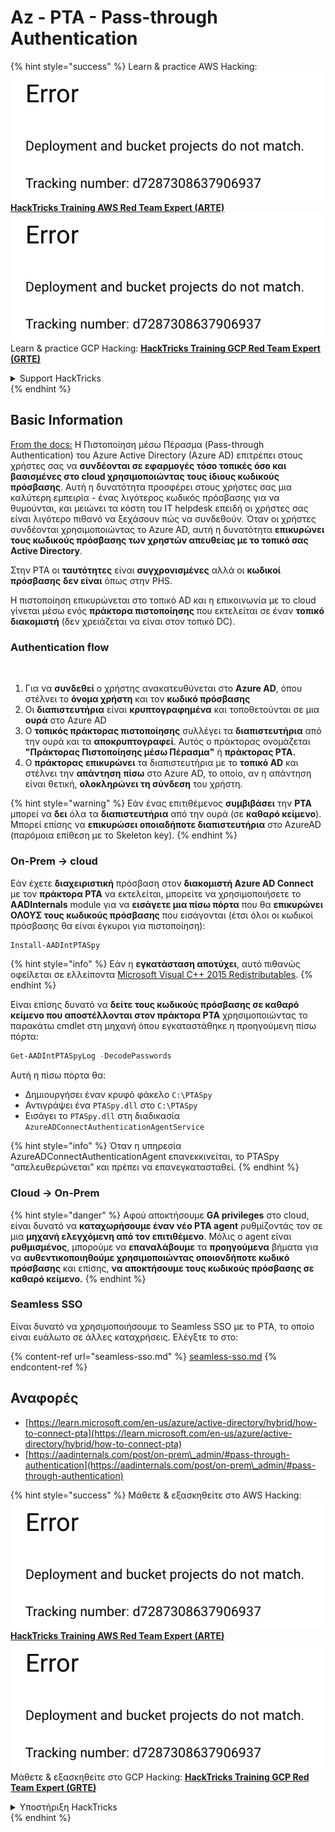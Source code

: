 # Az - PTA - Pass-through Authentication

{% hint style="success" %}
Learn & practice AWS Hacking:<img src="../../../../.gitbook/assets/image (1) (1).png" alt="" data-size="line">[**HackTricks Training AWS Red Team Expert (ARTE)**](https://training.hacktricks.xyz/courses/arte)<img src="../../../../.gitbook/assets/image (1) (1).png" alt="" data-size="line">\
Learn & practice GCP Hacking: <img src="../../../../.gitbook/assets/image (2).png" alt="" data-size="line">[**HackTricks Training GCP Red Team Expert (GRTE)**<img src="../../../../.gitbook/assets/image (2).png" alt="" data-size="line">](https://training.hacktricks.xyz/courses/grte)

<details>

<summary>Support HackTricks</summary>

* Check the [**subscription plans**](https://github.com/sponsors/carlospolop)!
* **Join the** 💬 [**Discord group**](https://discord.gg/hRep4RUj7f) or the [**telegram group**](https://t.me/peass) or **follow** us on **Twitter** 🐦 [**@hacktricks\_live**](https://twitter.com/hacktricks\_live)**.**
* **Share hacking tricks by submitting PRs to the** [**HackTricks**](https://github.com/carlospolop/hacktricks) and [**HackTricks Cloud**](https://github.com/carlospolop/hacktricks-cloud) github repos.

</details>
{% endhint %}

## Basic Information

[From the docs:](https://learn.microsoft.com/en-us/entra/identity/hybrid/connect/how-to-connect-pta) Η Πιστοποίηση μέσω Πέρασμα (Pass-through Authentication) του Azure Active Directory (Azure AD) επιτρέπει στους χρήστες σας να **συνδέονται σε εφαρμογές τόσο τοπικές όσο και βασισμένες στο cloud χρησιμοποιώντας τους ίδιους κωδικούς πρόσβασης**. Αυτή η δυνατότητα προσφέρει στους χρήστες σας μια καλύτερη εμπειρία - ένας λιγότερος κωδικός πρόσβασης για να θυμούνται, και μειώνει τα κόστη του IT helpdesk επειδή οι χρήστες σας είναι λιγότερο πιθανό να ξεχάσουν πώς να συνδεθούν. Όταν οι χρήστες συνδέονται χρησιμοποιώντας το Azure AD, αυτή η δυνατότητα **επικυρώνει τους κωδικούς πρόσβασης των χρηστών απευθείας με το τοπικό σας Active Directory**.

Στην PTA οι **ταυτότητες** είναι **συγχρονισμένες** αλλά οι **κωδικοί πρόσβασης** **δεν είναι** όπως στην PHS.

Η πιστοποίηση επικυρώνεται στο τοπικό AD και η επικοινωνία με το cloud γίνεται μέσω ενός **πράκτορα πιστοποίησης** που εκτελείται σε έναν **τοπικό διακομιστή** (δεν χρειάζεται να είναι στον τοπικό DC).

### Authentication flow

<figure><img src="../../../../.gitbook/assets/image (92).png" alt=""><figcaption></figcaption></figure>

1. Για να **συνδεθεί** ο χρήστης ανακατευθύνεται στο **Azure AD**, όπου στέλνει το **όνομα χρήστη** και τον **κωδικό πρόσβασης**
2. Οι **διαπιστευτήρια** είναι **κρυπτογραφημένα** και τοποθετούνται σε μια **ουρά** στο Azure AD
3. Ο **τοπικός πράκτορας πιστοποίησης** συλλέγει τα **διαπιστευτήρια** από την ουρά και τα **αποκρυπτογραφεί**. Αυτός ο πράκτορας ονομάζεται **"Πράκτορας Πιστοποίησης μέσω Πέρασμα"** ή **πράκτορας PTA.**
4. Ο **πράκτορας** **επικυρώνει** τα διαπιστευτήρια με το **τοπικό AD** και στέλνει την **απάντηση** **πίσω** στο Azure AD, το οποίο, αν η απάντηση είναι θετική, **ολοκληρώνει τη σύνδεση** του χρήστη.

{% hint style="warning" %}
Εάν ένας επιτιθέμενος **συμβιβάσει** την **PTA** μπορεί να **δει** όλα τα **διαπιστευτήρια** από την ουρά (σε **καθαρό κείμενο**).\
Μπορεί επίσης να **επικυρώσει οποιαδήποτε διαπιστευτήρια** στο AzureAD (παρόμοια επίθεση με το Skeleton key).
{% endhint %}

### On-Prem -> cloud

Εάν έχετε **διαχειριστική** πρόσβαση στον **διακομιστή Azure AD Connect** με τον **πράκτορα PTA** να εκτελείται, μπορείτε να χρησιμοποιήσετε το **AADInternals** module για να **εισάγετε μια πίσω πόρτα** που θα **επικυρώνει ΟΛΟΥΣ τους κωδικούς πρόσβασης** που εισάγονται (έτσι όλοι οι κωδικοί πρόσβασης θα είναι έγκυροι για πιστοποίηση):
```powershell
Install-AADIntPTASpy
```
{% hint style="info" %}
Εάν η **εγκατάσταση αποτύχει**, αυτό πιθανώς οφείλεται σε ελλείποντα [Microsoft Visual C++ 2015 Redistributables](https://download.microsoft.com/download/6/A/A/6AA4EDFF-645B-48C5-81CC-ED5963AEAD48/vc\_redist.x64.exe).
{% endhint %}

Είναι επίσης δυνατό να **δείτε τους κωδικούς πρόσβασης σε καθαρό κείμενο που αποστέλλονται στον πράκτορα PTA** χρησιμοποιώντας το παρακάτω cmdlet στη μηχανή όπου εγκαταστάθηκε η προηγούμενη πίσω πόρτα:
```powershell
Get-AADIntPTASpyLog -DecodePasswords
```
Αυτή η πίσω πόρτα θα:

* Δημιουργήσει έναν κρυφό φάκελο `C:\PTASpy`
* Αντιγράψει ένα `PTASpy.dll` στο `C:\PTASpy`
* Εισάγει το `PTASpy.dll` στη διαδικασία `AzureADConnectAuthenticationAgentService`

{% hint style="info" %}
Όταν η υπηρεσία AzureADConnectAuthenticationAgent επανεκκινείται, το PTASpy “απελευθερώνεται” και πρέπει να επανεγκατασταθεί.
{% endhint %}

### Cloud -> On-Prem

{% hint style="danger" %}
Αφού αποκτήσουμε **GA privileges** στο cloud, είναι δυνατό να **καταχωρήσουμε έναν νέο PTA agent** ρυθμίζοντάς τον σε μια **μηχανή ελεγχόμενη από τον επιτιθέμενο**. Μόλις ο agent είναι **ρυθμισμένος**, μπορούμε να **επαναλάβουμε** τα **προηγούμενα** βήματα για να **αυθεντικοποιηθούμε χρησιμοποιώντας οποιονδήποτε κωδικό πρόσβασης** και επίσης, **να αποκτήσουμε τους κωδικούς πρόσβασης σε καθαρό κείμενο.**
{% endhint %}

### Seamless SSO

Είναι δυνατό να χρησιμοποιήσουμε το Seamless SSO με το PTA, το οποίο είναι ευάλωτο σε άλλες καταχρήσεις. Ελέγξτε το στο:

{% content-ref url="seamless-sso.md" %}
[seamless-sso.md](seamless-sso.md)
{% endcontent-ref %}

## Αναφορές

* [https://learn.microsoft.com/en-us/azure/active-directory/hybrid/how-to-connect-pta](https://learn.microsoft.com/en-us/azure/active-directory/hybrid/how-to-connect-pta)
* [https://aadinternals.com/post/on-prem\_admin/#pass-through-authentication](https://aadinternals.com/post/on-prem\_admin/#pass-through-authentication)

{% hint style="success" %}
Μάθετε & εξασκηθείτε στο AWS Hacking:<img src="../../../../.gitbook/assets/image (1) (1).png" alt="" data-size="line">[**HackTricks Training AWS Red Team Expert (ARTE)**](https://training.hacktricks.xyz/courses/arte)<img src="../../../../.gitbook/assets/image (1) (1).png" alt="" data-size="line">\
Μάθετε & εξασκηθείτε στο GCP Hacking: <img src="../../../../.gitbook/assets/image (2).png" alt="" data-size="line">[**HackTricks Training GCP Red Team Expert (GRTE)**<img src="../../../../.gitbook/assets/image (2).png" alt="" data-size="line">](https://training.hacktricks.xyz/courses/grte)

<details>

<summary>Υποστήριξη HackTricks</summary>

* Ελέγξτε τα [**σχέδια συνδρομής**](https://github.com/sponsors/carlospolop)!
* **Εγγραφείτε στην** 💬 [**ομάδα Discord**](https://discord.gg/hRep4RUj7f) ή στην [**ομάδα telegram**](https://t.me/peass) ή **ακολουθήστε** μας στο **Twitter** 🐦 [**@hacktricks\_live**](https://twitter.com/hacktricks\_live)**.**
* **Μοιραστείτε κόλπα hacking υποβάλλοντας PRs στα** [**HackTricks**](https://github.com/carlospolop/hacktricks) και [**HackTricks Cloud**](https://github.com/carlospolop/hacktricks-cloud) github repos.

</details>
{% endhint %}
